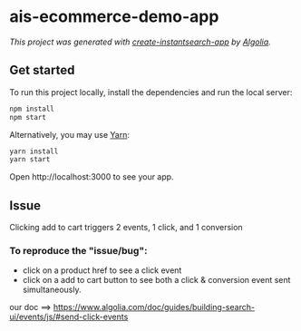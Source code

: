 # ais-ecommerce-demo-app

_This project was generated with [create-instantsearch-app](https://github.com/algolia/instantsearch/tree/master/packages/create-instantsearch-app) by [Algolia](https://algolia.com)._

## Get started

To run this project locally, install the dependencies and run the local server:

```sh
npm install
npm start
```

Alternatively, you may use [Yarn](https://http://yarnpkg.com/):

```sh
yarn install
yarn start
```

Open http://localhost:3000 to see your app.

## Issue
Clicking add to cart triggers 2 events, 1 click, and 1 conversion

### To reproduce the "issue/bug":

- click on a product href to see a click event
- click on a add to cart button to see both a click & conversion event sent simultaneously.

our doc ==> https://www.algolia.com/doc/guides/building-search-ui/events/js/#send-click-events